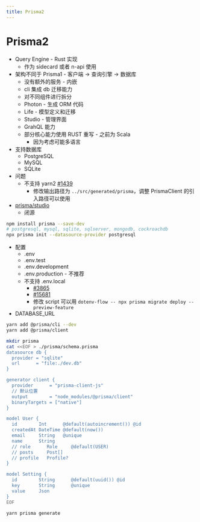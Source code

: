 ```yaml
---
title: Prisma2
---
```


# Prisma2

- Query Engine - Rust 实现
  - 作为 sidecard 或者 n-api 使用
- 架构不同于 Prisma1 - 客户端 -> 查询引擎 -> 数据库
  - 没有额外的服务 - 内嵌
  - cli 集成 db 迁移能力
  - 对不同组件进行拆分
  - Photon - 生成 ORM 代码
  - Life - 模型定义和迁移
  - Studio - 管理界面
  - GrahQL 能力
  - 部分核心能力使用 RUST 重写 - 之前为 Scala
    - 因为考虑可能多语言
- 支持数据库
  - PostgreSQL
  - MySQL
  - SQLite
- 问题
  - 不支持 yarn2 [#1439](https://github.com/prisma/prisma/issues/1439)
    - 修改输出路径为 `../src/generated/prisma`，调整 PrismaClient 的引入路径可以使用
- [prisma/studio](https://github.com/prisma/studio)
  - 闭源

```bash
npm install prisma --save-dev
# postgresql, mysql, sqlite, sqlserver, mongodb, cockroachdb
npx prisma init --datasource-provider postgresql
```

- 配置
  - .env
  - .env.test
  - .env.development
  - .env.production - 不推荐
  - 不支持 .env.local
    - [#3865](https://github.com/prisma/prisma/issues/3865#issuecomment-767665090)
    - [#15681](https://github.com/prisma/prisma/issues/15681)
    - 修改 script 可以用 `dotenv-flow -- npx prisma migrate deploy --preview-feature`
- DATABASE_URL

```bash
yarn add @prisma/cli --dev
yarn add @prisma/client

mkdir prisma
cat <<EOF > ./prisma/schema.prisma
datasource db {
  provider = "sqlite"
  url      = "file:./dev.db"
}

generator client {
  provider      = "prisma-client-js"
  // 默认位置
  output        = "node_modules/@prisma/client"
  binaryTargets = ["native"]
}

model User {
  id        Int      @default(autoincrement()) @id
  createdAt DateTime @default(now())
  email     String   @unique
  name      String
  // role      Role     @default(USER)
  // posts     Post[]
  // profile   Profile?
}

model Setting {
  id        String      @default(uuid()) @id
  key       String      @unique
  value     Json
}
EOF

yarn prisma generate
```
